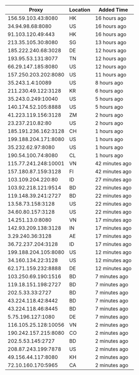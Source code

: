 | Proxy | Location | Added Time |
|---------|----------|------------|
| 156.59.103.43:8080 | HK | 16 hours ago |
| 34.94.98.68:8080 | US | 16 hours ago |
| 91.103.120.49:443 | HK | 16 hours ago |
| 213.35.105.30:8080 | SG | 13 hours ago |
| 185.222.240.68:3028 | DE | 12 hours ago |
| 193.95.53.131:8077 | TN | 12 hours ago |
| 66.29.147.185:8080 | US | 12 hours ago |
| 157.250.203.202:8080 | US | 11 hours ago |
| 35.243.1.4:10089 | US | 8 hours ago |
| 211.230.49.122:3128 | KR | 6 hours ago |
| 35.243.0.249:10040 | US | 5 hours ago |
| 140.174.52.105:8888 | US | 5 hours ago |
| 41.223.119.156:3128 | ZM | 2 hours ago |
| 23.237.210.82:80 | US | 2 hours ago |
| 185.191.236.162:3128 | CH | 1 hours ago |
| 199.188.204.171:8080 | US | 1 hours ago |
| 35.232.62.97:8080 | US | 1 hours ago |
| 190.54.100.74:8080 | CL | 1 hours ago |
| 115.77.241.248:10001 | VN | 42 minutes ago |
| 157.180.87.159:3128 | FI | 42 minutes ago |
| 103.109.204.220:80 | ID | 27 minutes ago |
| 103.92.218.121:9514 | BD | 22 minutes ago |
| 119.148.39.241:2727 | BD | 22 minutes ago |
| 13.58.73.158:3128 | US | 22 minutes ago |
| 34.60.80.157:3128 | US | 22 minutes ago |
| 14.251.13.0:8080 | VN | 17 minutes ago |
| 142.93.209.138:3128 | IN | 17 minutes ago |
| 3.29.240.36:3128 | AE | 17 minutes ago |
| 36.72.237.204:3128 | ID | 17 minutes ago |
| 199.188.204.105:8080 | US | 12 minutes ago |
| 34.160.134.22:3128 | US | 12 minutes ago |
| 62.171.159.232:8888 | DE | 12 minutes ago |
| 103.250.69.190:1516 | BD | 7 minutes ago |
| 119.18.151.198:2727 | BD | 7 minutes ago |
| 202.5.33.33:2727 | BD | 7 minutes ago |
| 43.224.118.42:8442 | BD | 7 minutes ago |
| 43.224.118.46:8445 | BD | 7 minutes ago |
| 5.75.196.127:1080 | DE | 7 minutes ago |
| 116.105.25.128:10056 | VN | 2 minutes ago |
| 190.242.157.215:8080 | CO | 2 minutes ago |
| 202.5.53.145:2727 | BD | 2 minutes ago |
| 208.87.243.199:7878 | US | 2 minutes ago |
| 49.156.44.117:8080 | KH | 2 minutes ago |
| 72.10.160.170:5965 | CA | 2 minutes ago |

